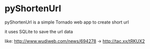 pyShortenUrl
============

pyShortenUrl is a simple Tornado web app to create short url

it uses SQLite to save the url data

like: http://www.wudiweb.com/news/694278 -> http://tac.xx/tRKUX2
